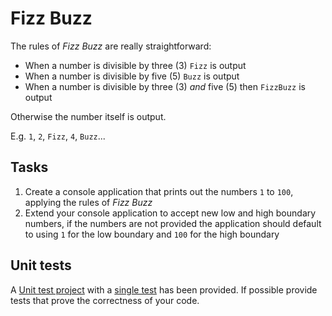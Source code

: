 # Fizz Buzz

The rules of _Fizz Buzz_ are really straightforward:

* When a number is divisible by three (3) `Fizz` is output
* When a number is divisible by five (5) `Buzz` is output
* When a number is divisible by three (3) _and_  five (5) then `FizzBuzz` is output

Otherwise the number itself is output.

E.g. `1`, `2`, `Fizz`, `4`, `Buzz`...

## Tasks

1. Create a console application that prints out the numbers `1` to `100`, applying the rules of _Fizz Buzz_
2. Extend your console application to accept new low and high boundary numbers, if the numbers are not provided the application should default to using `1` for the low boundary and `100` for the high boundary

## Unit tests

A [Unit test project](FizzBuzz.Tests) with a [single test](FizzBuzz.Tests/GetOutputTests.cs) has been provided. If possible provide tests that prove the correctness of your code.
